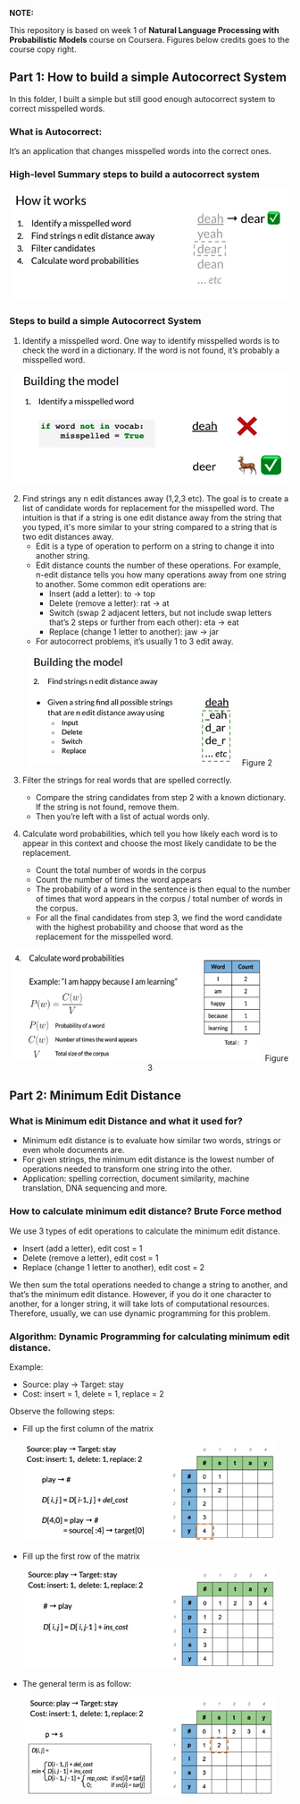 **NOTE:**

This repository is based on week 1 of **Natural Language Processing with Probabilistic Models** course on Coursera. Figures below credits goes to the course copy right.  

## Part 1: How to build a simple Autocorrect System
In this folder, I built a simple but still good enough autocorrect system to correct misspelled words. 


### What is Autocorrect: 
It’s an application that changes misspelled words into the correct ones. 

### High-level Summary steps to build a autocorrect system
<div style="width:image width px; font-size:100%; text-align:center;"><img src='summary_steps.png' alt="alternate text" width="width" height="height" style="width:500px;height:200px;" />  </div>


### Steps to build a simple Autocorrect System 
1. Identify a misspelled word. 
One way to identify misspelled words is to check the word in a dictionary. If the word is not found, it’s probably a misspelled word. 

<div style="width:image width px; font-size:100%; text-align:center;"><img src='step1_identify_misspelled_word.png' alt="alternate text" width="width" height="height" style="width:500px;height:200px;" />  </div>

2. Find strings any n edit distances away (1,2,3 etc). The goal is to create a list of candidate words for replacement for the misspelled word. The intuition is that if a string is one edit distance away from the string that you typed, it's more similar to your string compared to a string that is two edit distances away. 
    - Edit is a type of operation to perform on a string to change it into another string.
    - Edit distance counts the number of these operations. For example, n-edit distance tells you how many operations away from one string to another. Some common edit operations are: 
        - Insert (add a letter): to -> top 
        - Delete (remove a letter): rat -> at
        - Switch (swap 2 adjacent letters, but not include swap letters that’s 2 steps or further from each other): eta -> eat
        - Replace (change 1 letter to another): jaw -> jar
    - For autocorrect problems, it’s usually 1 to 3 edit away.  

<div style="width:image width px; font-size:100%; text-align:center;"><img src='step2_find_strings_n_edit_away.png' alt="alternate text" width="width" height="height" style="width:380px;height:200px;" /> Figure 2 </div>

3. Filter the strings for real words that are spelled correctly. 
    - Compare the string candidates from step 2 with a known dictionary. If the string is not found, remove them. 
    - Then you’re left with a list of actual words only. 

4. Calculate word probabilities, which tell you how likely each word is to appear in this context and choose the most likely candidate to be the replacement.
    - Count the total number of words in the corpus
    - Count the number of times the word appears
    - The probability of a word in the sentence is then equal to the number of times that word appears in the corpus / total number of words in the corpus. 
    - For all the final candidates from step 3, we find the word candidate with the highest probability and choose that word as the replacement for the misspelled word. 

<div style="width:image width px; font-size:100%; text-align:center;"><img src='step4_calculate_probability.png' alt="alternate text" width="width" height="height" style="width:450px;height:200px;" /> Figure 3 </div>

## Part 2: Minimum Edit Distance
### What is Minimum edit Distance and what it used for?
 - Minimum edit distance is to evaluate how similar two words, strings or even whole documents are. 
 - For given strings, the minimum edit distance is the lowest number of operations needed to transform one string into the other. 
 - Application: spelling correction, document similarity, machine translation, DNA sequencing and more. 

### How to calculate minimum edit distance? Brute Force method
We use 3 types of edit operations to calculate the minimum edit distance. 
 - Insert (add a letter), edit cost = 1
 - Delete (remove a letter), edit cost = 1
 - Replace (change 1 letter to another), edit cost = 2

We then sum the total operations needed to change a string to another, and that’s the minimum edit distance. However, if you do it one character to another, for a longer string, it will take lots of computational resources. Therefore, usually, we can use dynamic programming for this problem. 

### Algorithm: Dynamic Programming for calculating minimum edit distance. 
Example: 
- Source: play -> Target: stay
- Cost: insert = 1, delete = 1, replace = 2

Observe the following steps:
- Fill up the first column of the matrix
<div style="width:image width px; font-size:100%; text-align:center;"><img src='fill_first_col.png' alt="alternate text" width="width" height="height" style="width:450px;height:180px;" /> </div>

- Fill up the first row of the matrix
<div style="width:image width px; font-size:100%; text-align:center;"><img src='fill_first_row.png' alt="alternate text" width="width" height="height" style="width:450px;height:180px;" /> </div>

- The general term is as follow: 
<div style="width:image width px; font-size:100%; text-align:center;"><img src='general_form.png' alt="alternate text" width="width" height="height" style="width:450px;height:180px;" /> </div>

